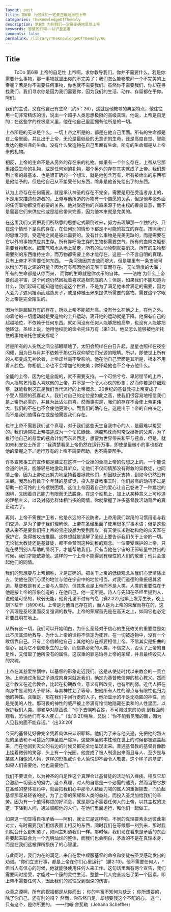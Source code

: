 ```yaml
---
layout: post
title: 第6章 为何我们一定要正确地思想上帝
categories: TheKnowledgeOfTheHoly
description: 第6章 为何我们一定要正确地思想上帝
keywords: 智慧的开端——认识至圣者
comments: false
permalink: /library/TheKnowledgeOfTheHoly/06
---
```


## Title


&emsp;&emsp;ToDo
第6章 上帝的自足性
上帝啊，求你教导我们，你并不需要什么。若是你需要什么事物，那一事物就显出你的不完美了；我们怎么能够敬拜一个不完美的上帝呢？若是你不需要任何事物，你也就不需要我们。虽然你不需要我们，你却在寻找我们。我们寻求你是因为我们需要你，因为我们的生活、动作、存留都在乎你。阿们。

我们的主说，父在他自己有生命（约5：26），这就是他教导的典型特点，他往往用一句非常精炼的话，说出一个超乎人类思想极限的高级真理。他说，上帝是自足的；在这些字的终极意义里，他在他自己里面拥有他所是的一切。

上帝所是的无论是什么，一切上帝之所是的，都是在他自己里面。所有的生命都是在上帝里面，并且出于上帝，无论是最低级的无意识的生命，还是高度自觉、智能发达的撒拉弗的生命。没有什么受造物在自己里面有生命，所有的生命都是从上帝来的礼物。

相反，上帝的生命不是从另外的存在来的礼物。如果有一个什么存在，上帝从它那里接受生命的礼物，或是任何别的礼物，那个另外的存在其实就成了上帝。我们想到上帝的最基本、也是很正确的一个想法，就是他包含万有，所有被给出的东西都是他给予的，但是他自己从不接受任何东西，除非是他首先给出了的东西。

认为上帝存在任何需要，就是承认神圣的存在不完全。需要是用在受造者身上的，不是用来描述创造者的。上帝与他所造的万物有一个自愿的关系，但是他与他外面的任何事物都没有必要的关系。他对受造物的兴趣来源于他主权的善良旨意，而不是需要它们来供应他或是给他带来完善，因为他本来就是完美的。

在这里我们又要把我们所熟悉的思想定式颠倒过来，努力去理解那一个独特的、只在这个情形下是真的存在，在任何别的情形下都是不可能的独立的存在。按照我们的思维习惯，受造物之间是彼此需要的。没有什么事物是完美无缺的，而是需要在它以外的事物供应其生存。所有靠呼吸生存的生物都需要空气。所有的血肉之躯都需要食物和水。把空气和水从地上拿走，所有的生命顷刻就要消灭。所有的生物都需要别的东西维持生命，而万物都需要上帝才能存在，这是一个不言自明的真理。只有上帝才不需要任何东西。
一条河流因其支流而增大，但是哪里有一条支流可以增加万有之源的容量？因为万有都因他的无限丰富而存在。
无法测度的大海；所有的生命都是从你而来，
而你的生命就是你欢乐的自体。
——法柏
为什么上帝要创造宇宙，这个问题仍然困扰着喜欢追根究底的人；但是，如果我们不能知道为什么，我们起码可能知道他创造这个世界，不是为了满足他未曾满足的需要，因为人会为了遮风挡雨而建造房子，或是种植玉米来提供所需要的食物。需要这个字眼对上帝是完全陌生的。

因为他是超越万有的存在，所以上帝不能被升高。没有什么在他之上，在他之外。向着他的一切运动就是受造物的上升运动，离开他的运动就是下降。他保有自己的超越地位，不依赖于任何东西。就如同没有任何人能够把他高举，也没有人能够把他降低。圣经上说，他用他权能的命令托住万有（来1:3)。他又怎么能够被他所托住的事物来托住或支撑呢？

若是所有的人突然之间全部眼睛瞎了，太阳会照样在白日升起，星星也照样在夜空闪耀，因为日与月并不依赖于那亿万双仰望它们光源的眼睛。所以，即使世上所有的人都变成无神论者，上帝却丝毫不受影响。他在他自己里面是其所是，根本不用看人脸色。你相信上帝也不会增加他的完美；你怀疑他也不会夺去他什么。

全能的上帝，因为他是全能的，就不需要支持。一个可怜兮兮、卑躬屈节的上帝，向人摇尾乞怜要人喜欢他的上帝，并不是一个令人心仪的形象；然而你若是仔细观察，就能看到这正是我们当代流行的上帝概念。20世纪的基督教把上帝变成了一个受人照顾的孤寡老人。我们对自己的定位是如此之高，使我们很容易地相信我们是上帝所必需的，并且为此沾沾自喜。然而事实是，我们的存在不会使上帝更伟大，我们的不在也不会使他更渺小。而我们的确存在，这是出于上帝的自由决定，而不是我们值得存在或是他需要我们存在。

也许上帝不需要我们这个真理，对于我们这些天生自我中心的人，是最难以接受的。我们通常把上帝描述成为一个忙忙碌碌、满腔热忱而时常受挫折的父亲，为了推行他自己的慈爱的拯救计划而东奔西走，想要为世界带来和平与拯救，但是，就如朱利安女士所言：“我清楚看见上帝仍然在运行万事，即使是最微小的事也都在他的掌握之下。”运行万有的上帝不需要帮助，也不需要帮手。

许多宣教事工的宣传都是建立在这样一个受挫的全能上帝的假想之上的。一个能说会道的讲员，能够轻易地激动其听众，让他们不仅同情那没有得救的异教徒，也同情上帝，因为上帝如此努力地坚持着要拯救他们，却因缺乏支持，到如今仍然没有进展。我恐怕有数千个年轻的基督徒，投入基督教事工时，他们最高的动机不过是帮助一位可怜的上帝摆脱困境。这位上帝因着自己的爱心让自己卷进了一种尴尬的困境，又因着自己能力有限而无法脱身。在这个动机上，加上从某种意义上可称道的理想主义，以及对弱势群体相当多的同情，你就掌握了许多基督教活动背后的真正动力了。

再则，上帝不需要护卫者，他是永远的不设防者。上帝用我们常用的习惯用语与我们交通，是为了便于我们理解他。上帝在圣经里面了使用很多军事术语；但是这些话从来不是要我们把上帝的宝座设想为受到围攻，有天使长米迦勒和他的众天军在保护它，免得被攻击推翻。这样想就是误解了圣经上要告诉我们关于上帝的一切。无论犹太教徒还是基督徒，都不会赞同这种幼稚的观念。一位要受保护的上帝，只能在受到别人帮助的情况下，才能帮助我们。只有当他在宇宙的正邪较量中胜出的时候，我们才能依靠他。这样的一个上帝不能得到有理性的人们的敬重；他只会激起他们的同情。

我们的思想要与上帝相称，才是正确的。把关于上帝的低级观念从我们心里清除出去，使他在我们心里的地位与他在宇宙中的地位相当，对我们道德的重振极其紧迫。基督教是有关上帝与人类的，但其焦点是上帝而不是人类。人类的重要性在于他是按上帝的形象创造的；在他自己，他一无所是。诗人与先知在圣经里提到人，说他是可怜的，软弱无能，他鼻孔里不过有气息（赛2:22),他早上发芽生长，晚上割下枯干（诗90:6)。上帝是为他自己存在的，而人是为上帝的荣耀而存在的，这个真理是圣经里面反复强调的教导。上帝的荣耀首先是在高天之上，如同它也必定将要显明在地上。

从所有这一切，我们可以开始明白，为什么圣经对于信心的生死攸关的重要性是如此不厌其烦地教导，为什么上帝的话将不信定为死罪。在一切被造物中，没有一个敢信靠自己。只有上帝信赖他自己；其他的存在都要相信上帝。不信其实是扭曲的信心，因为它不信赖永生的上帝，而信靠必死的人类。不信之人，否认了上帝的自足性，又借取了他所没有的属性。这双重的罪恶珀辱上帝的荣耀，并且最终毁灭人的灵魂。

上帝在其慈爱怜悯中，以基督的形象走近我们。这是从使徒时代以来教会的一贯立场。上帝通过永恒之子道成肉身来就近我们，确定为基督教信仰的核心教义。然而这个教义在近代教会，比起在初期教会，意义有所改变，也有所削弱。近代人把在肉身中显现的人子耶稣，与其神性划了等号，把他所有人性的弱点与有限性也归为他的神性。真相是，那在我们中间行走的人子，他所显示的不是无隐匿的神性，而是完美的人性。那可畏的神性的威严被上帝满有怜悯地隐藏在柔和的人性里面，以保护我们人类。耶和华对摩西说：“你下去嘱咐百姓，不可闯过来的协调.到我面前观看，恐怕他们有多人死亡。”（出19:21)稍后，又说：“你不能看见我的面，因为人见我的面不能存活。”（出33:20)

今天的基督徒好像完全凭着肉体来认识耶稣。他们为了来与他交通，先把他的烈火般的圣洁和不可接近的神圣威严除掉，这些神圣的本性他在世上的时候都被遮盖起来，而在他回到天父的右边的时候又都完全地呈现出来。普通基督教的基督肖像脸上挂着微弱的笑容，头上有一个光圈。他变成了被人制造出来而且与人、至少是与某些人相像的人物，这样的形象或许令人愉悦却不会令人敬畏。这个样子的基督，如果人们需要他，他也需要他们。

我们不要误会，以为神圣的自足性这个真理会让基督徒的活动陷入瘫痪。相反它却会激励一切圣洁的努力。这个真理，对人的自信是一个必需的谴责，然而当把它放在圣经的整体视角中，就会把我们心中那令人精疲力竭的属人的重担挪去，而负起基督那容易轻省的扼，为了上帝的荣耀和人类的益处，而投入圣灵加给我们的辛劳。因为有一个值得称颂的好消息，就是那位不需要任何人的上帝，以其主权的决定，下降到人间，通过顺服他的人们，在他们里面运行，和他们一起做工。

如果这一切显得自相矛盾——阿们，就让它是这样吧。不同的真理要素永远彼此相对立，有时需要我们相信表面上相反的东西，同时我们在等候那一刻到来，那时我们就会什么都知道了，如同主知道我们一样。那时候，我们现在看来是矛盾的东西将要起来联合为一个光明灿烂的整体，而我们也会明白，矛盾的不是在真理本身，而是在我们这被罪所损伤了的心智里。

与此同时，我们内在的满足，来自在爱中顺服基督的命令和使徒被圣灵感动发出的劝诫。“你们立志行事，都是上帝在你们心里运行”（腓2:13)。他不需要任何人，^但当人有信心的时候，他就能够使用任何人来工作。这句话里面有两个宣告，我们需要同时接受，才能过一个康的灵性生活。整整一代人完全淡忘了第一个因素，即上帝不需要任何人，因此我们的灵性受到很深的伤害。

众善之源啊，所有的祝福都是从你而出；
你的丰富不知何为缺乏；
你所想要的，除了你自己，还有别的吗？
然而，你虽然自足，却想要我这个不配的心。
这个，只有这个，是你所要的。
——约翰·舍斐勒（Johann Scheffler)
